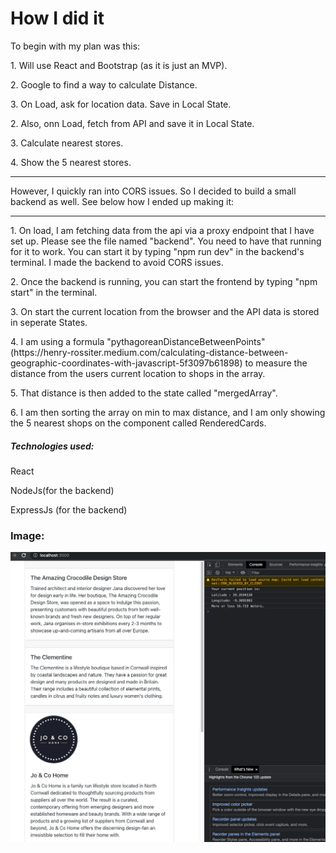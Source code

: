 <h1>How I did it</h1>

<p>To begin with my plan was this: </p>

<p>1. Will use React and Bootstrap (as it is just an MVP). </p>
<p>2. Google to find a way to calculate Distance.  </p>
<p>3. On Load, ask for location data. Save in Local State.</p>
<p>2. Also, onn Load,  fetch from API and save it in Local State. </p>
<p>3. Calculate nearest stores. </p>
<p>4. Show the 5 nearest stores. </p>

<hr>
<p>However, I quickly ran into CORS issues. So I decided to build a small backend as well. See below how I ended up making it:</p>
<hr>
<p>1. On load, I am fetching data from the api via a proxy endpoint that I have set up. Please see the file named "backend". You need to have that running for it to work. You can start it by typing "npm run dev" in the backend's terminal. I made the backend to avoid CORS issues.</p>

<p>2. Once the backend is running, you can start the frontend by typing "npm start" in the terminal.</p>
<p>3. On start the current location from the browser and the API data is stored in seperate States.</p>

<p>4. I am using a formula "pythagoreanDistanceBetweenPoints" (https://henry-rossiter.medium.com/calculating-distance-between-geographic-coordinates-with-javascript-5f3097b61898) to measure the distance from the users current location to shops in the array.</p>
<p>5. That distance is then added to the state called "mergedArray".</p>
<p>6. I am then sorting the array on min to max distance, and I am only showing the 5 nearest shops on the component called RenderedCards.</p>

<h5>Technologies used:</h5>
<p>React</p>
<p>NodeJs(for the backend)</p>
<p>ExpressJs (for the backend)</p>

<h3>Image:</h3>
 <img src="./Screenshot1.png">
